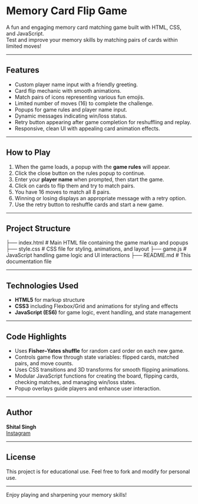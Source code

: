 # Memory Card Flip Game

A fun and engaging memory card matching game built with HTML, CSS, and JavaScript.  
Test and improve your memory skills by matching pairs of cards within limited moves!

---

## Features

- Custom player name input with a friendly greeting.
- Card flip mechanic with smooth animations.
- Match pairs of icons representing various fun emojis.
- Limited number of moves (16) to complete the challenge.
- Popups for game rules and player name input.
- Dynamic messages indicating win/loss status.
- Retry button appearing after game completion for reshuffling and replay.
- Responsive, clean UI with appealing card animation effects.

---

## How to Play

1. When the game loads, a popup with the **game rules** will appear.
2. Click the close button on the rules popup to continue.
3. Enter your **player name** when prompted, then start the game.
4. Click on cards to flip them and try to match pairs.
5. You have 16 moves to match all 8 pairs.
6. Winning or losing displays an appropriate message with a retry option.
7. Use the retry button to reshuffle cards and start a new game.

---

## Project Structure

├── index.html # Main HTML file containing the game markup and popups
├── style.css # CSS file for styling, animations, and layout
├── game.js # JavaScript handling game logic and UI interactions
├── README.md # This documentation file


---

## Technologies Used

- **HTML5** for markup structure
- **CSS3** including Flexbox/Grid and animations for styling and effects
- **JavaScript (ES6)** for game logic, event handling, and state management

---

## Code Highlights

- Uses **Fisher–Yates shuffle** for random card order on each new game.
- Controls game flow through state variables: flipped cards, matched pairs, and move counts.
- Uses CSS transitions and 3D transforms for smooth flipping animations.
- Modular JavaScript functions for creating the board, flipping cards, checking matches, and managing win/loss states.
- Popup overlays guide players and enhance user interaction.

---

## Author

**Shital Singh**  
[Instagram](https://www.instagram.com/shital_sks_08/)  

---

## License

This project is for educational use. Feel free to fork and modify for personal use.

---

Enjoy playing and sharpening your memory skills!

